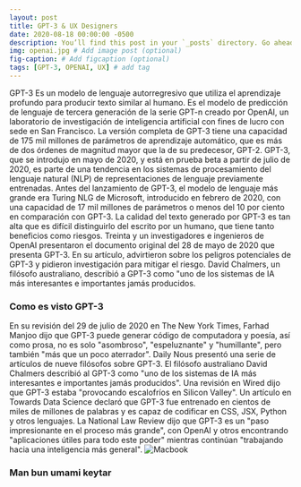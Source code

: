 ```yaml
---
layout: post
title: GPT-3 & UX Designers
date: 2020-08-18 00:00:00 -0500
description: You’ll find this post in your `_posts` directory. Go ahead and edit it and re-build the site to see your changes. # Add post description (optional)
img: openai.jpg # Add image post (optional)
fig-caption: # Add figcaption (optional)
tags: [GPT-3, OPENAI, UX] # add tag
---
```


GPT-3 Es un modelo de lenguaje autorregresivo que utiliza el aprendizaje profundo para producir texto similar al humano. Es el modelo de predicción de lenguaje de tercera generación de la serie GPT-n creado por OpenAI, un laboratorio de investigación de inteligencia artificial con fines de lucro con sede en San Francisco. La versión completa de GPT-3 tiene una capacidad de 175 mil millones de parámetros de aprendizaje automático, que es más de dos órdenes de magnitud mayor que la de su predecesor, GPT-2. GPT-3, que se introdujo en mayo de 2020, y está en prueba beta a partir de julio de 2020, es parte de una tendencia en los sistemas de procesamiento del lenguaje natural (NLP) de representaciones de lenguaje previamente entrenadas. Antes del lanzamiento de GPT-3, el modelo de lenguaje más grande era Turing NLG de Microsoft, introducido en febrero de 2020, con una capacidad de 17 mil millones de parámetros o menos del 10 por ciento en comparación con GPT-3. 
La calidad del texto generado por GPT-3 es tan alta que es difícil distinguirlo del escrito por un humano, que tiene tanto beneficios como riesgos. Treinta y un investigadores e ingenieros de OpenAI presentaron el documento original del 28 de mayo de 2020 que presenta GPT-3. En su artículo, advirtieron sobre los peligros potenciales de GPT-3 y pidieron investigación para mitigar el riesgo. David Chalmers, un filósofo australiano, describió a GPT-3 como "uno de los sistemas de IA más interesantes e importantes jamás producidos.

### Como es visto GPT-3
En su revisión del 29 de julio de 2020 en The New York Times, Farhad Manjoo dijo que GPT-3 puede generar código de computadora y poesía, así como prosa, no es solo "asombroso", "espeluznante" y "humillante", pero también "más que un poco aterrador".
Daily Nous presentó una serie de artículos de nueve filósofos sobre GPT-3. El filósofo australiano David Chalmers describió al GPT-3 como "uno de los sistemas de IA más interesantes e importantes jamás producidos".
Una revisión en Wired dijo que GPT-3 estaba "provocando escalofríos en Silicon Valley".
Un artículo en Towards Data Science declaró que GPT-3 fue entrenado en cientos de miles de millones de palabras y es capaz de codificar en CSS, JSX, Python y otros lenguajes. 
La National Law Review dijo que GPT-3 es un "paso impresionante en el proceso más grande", con OpenAI y otros encontrando "aplicaciones útiles para todo este poder" mientras continúan "trabajando hacia una inteligencia más general".
![Macbook]({{site.baseurl}}/assets/img/mac.jpg)


### Man bun umami keytar

